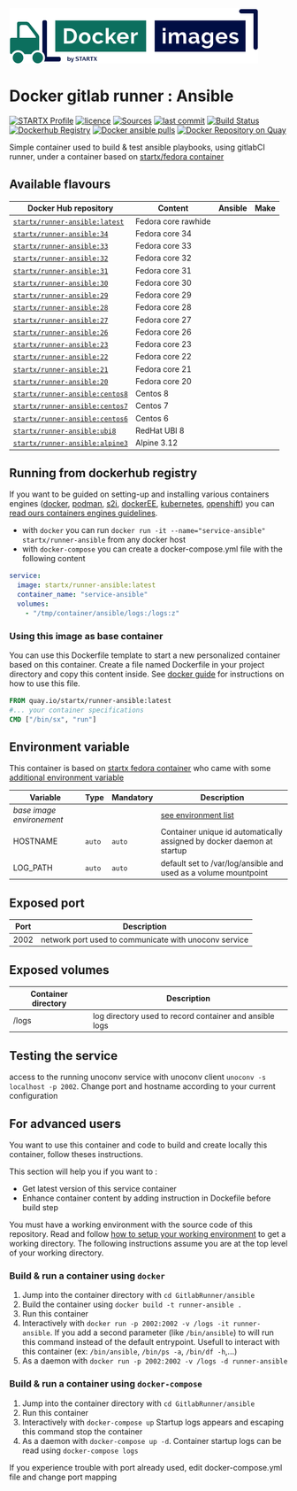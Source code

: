 [![startxfr/docker-images](https://raw.githubusercontent.com/startxfr/docker-images/master/travis/logo-small.svg?sanitize=true)](https://github.com/startxfr/docker-images)

# Docker gitlab runner : Ansible

[![STARTX Profile](https://img.shields.io/badge/provider-startx-green.svg)](https://github.com/startxfr) [![licence](https://img.shields.io/github/license/startxfr/docker-images.svg)](https://github.com/startxfr/docker-images) [![Sources](https://img.shields.io/badge/startxfr-docker--images-blue.svg)](https://github.com/startxfr/docker-images/tree/master/GitlabRunner/ansible/) [![last commit](https://img.shields.io/github/last-commit/startxfr/docker-images.svg)](https://github.com/startxfr/docker-images) [![Build Status](https://travis-ci.org/startxfr/docker-images.svg?branch=master)](https://travis-ci.org/startxfr/docker-images) [![Dockerhub Registry](https://img.shields.io/docker/build/startx/runner-ansible.svg)](https://hub.docker.com/r/startx/runner-ansible) [![Docker ansible pulls](https://img.shields.io/docker/pulls/startx/runner-ansible)](https://hub.docker.com/r/startx/runner-ansible) [![Docker Repository on Quay](https://quay.io/repository/startx/ansible/status "Docker Repository on Quay")](https://quay.io/repository/startx/ansible)

Simple container used to build & test ansible playbooks, using gitlabCI runner, under a container
based on [startx/fedora container](https://hub.docker.com/r/startx/fedora)

## Available flavours

| Docker Hub repository                                                             | Content             | Ansible | Make |
| --------------------------------------------------------------------------------- | ------------------- | ------- | ---- |
| [`startx/runner-ansible:latest`](https://hub.docker.com/r/startx/runner-ansible)  | Fedora core rawhide |         |      |
| [`startx/runner-ansible:34`](https://hub.docker.com/r/startx/runner-ansible)      | Fedora core 34      |         |      |
| [`startx/runner-ansible:33`](https://hub.docker.com/r/startx/runner-ansible)      | Fedora core 33      |         |      |
| [`startx/runner-ansible:32`](https://hub.docker.com/r/startx/runner-ansible)      | Fedora core 32      |         |      |
| [`startx/runner-ansible:31`](https://hub.docker.com/r/startx/runner-ansible)      | Fedora core 31      |         |      |
| [`startx/runner-ansible:30`](https://hub.docker.com/r/startx/runner-ansible)      | Fedora core 30      |         |      |
| [`startx/runner-ansible:29`](https://hub.docker.com/r/startx/runner-ansible)      | Fedora core 29      |         |      |
| [`startx/runner-ansible:28`](https://hub.docker.com/r/startx/runner-ansible)      | Fedora core 28      |         |      |
| [`startx/runner-ansible:27`](https://hub.docker.com/r/startx/runner-ansible)      | Fedora core 27      |         |      |
| [`startx/runner-ansible:26`](https://hub.docker.com/r/startx/runner-ansible)      | Fedora core 26      |         |      |
| [`startx/runner-ansible:23`](https://hub.docker.com/r/startx/runner-ansible)      | Fedora core 23      |         |      |
| [`startx/runner-ansible:22`](https://hub.docker.com/r/startx/runner-ansible)      | Fedora core 22      |         |      |
| [`startx/runner-ansible:21`](https://hub.docker.com/r/startx/runner-ansible)      | Fedora core 21      |         |      |
| [`startx/runner-ansible:20`](https://hub.docker.com/r/startx/runner-ansible)      | Fedora core 20      |         |      |
| [`startx/runner-ansible:centos8`](https://hub.docker.com/r/startx/runner-ansible) | Centos 8            |         |      |
| [`startx/runner-ansible:centos7`](https://hub.docker.com/r/startx/runner-ansible) | Centos 7            |         |      |
| [`startx/runner-ansible:centos6`](https://hub.docker.com/r/startx/runner-ansible) | Centos 6            |         |      |
| [`startx/runner-ansible:ubi8`](https://hub.docker.com/r/startx/runner-ansible)    | RedHat UBI 8        |         |      |
| [`startx/runner-ansible:alpine3`](https://hub.docker.com/r/startx/runner-ansible) | Alpine 3.12         |         |      |

## Running from dockerhub registry

If you want to be guided on setting-up and installing various containers engines
([docker](https://github.com/startxfr/containers-engines/blob/master/Docker.md),
[podman](https://github.com/startxfr/containers-engines/blob/master/Podman.md),
[s2i](https://github.com/startxfr/containers-engines/blob/master/S2I.md),
[dockerEE](https://github.com/startxfr/containers-engines/blob/master/DockerEE.md),
[kubernetes](https://github.com/startxfr/containers-engines/blob/master/Kubernetes.md),
[openshift](https://github.com/startxfr/containers-engines/blob/master/Openshift.md))
you can [read ours containers engines guidelines](https://github.com/startxfr/containers-engines).

- with `docker` you can run `docker run -it --name="service-ansible" startx/runner-ansible` from any docker host
- with `docker-compose` you can create a docker-compose.yml file with the following content

```YAML
service:
  image: startx/runner-ansible:latest
  container_name: "service-ansible"
  volumes:
    - "/tmp/container/ansible/logs:/logs:z"
```

### Using this image as base container

You can use this Dockerfile template to start a new personalized container based on this container. Create a file named Dockerfile in your project directory and copy this content inside. See [docker guide](http://docs.docker.com/engine/reference/builder/) for instructions on how to use this file.

```Dockerfile
FROM quay.io/startx/runner-ansible:latest
#... your container specifications
CMD ["/bin/sx", "run"]
```

## Environment variable

This container is based on [startx fedora container](https://hub.docker.com/r/startx/fedora) who came with
some [additional environment variable](https://github.com/startxfr/docker-images/tree/master/OS#environment-variable)

| Variable                       | Type   | Mandatory | Description                                                                                           |
| ------------------------------ | ------ | --------- | ----------------------------------------------------------------------------------------------------- |
| <i>base image environement</i> |        |           | [see environment list](https://github.com/startxfr/docker-images/tree/master/OS#environment-variable) |
| HOSTNAME                       | `auto` | `auto`    | Container unique id automatically assigned by docker daemon at startup                                |
| LOG_PATH                       | `auto` | `auto`    | default set to /var/log/ansible and used as a volume mountpoint                                       |

## Exposed port

| Port | Description                                           |
| ---- | ----------------------------------------------------- |
| 2002 | network port used to communicate with unoconv service |

## Exposed volumes

| Container directory | Description                                             |
| ------------------- | ------------------------------------------------------- |
| /logs               | log directory used to record container and ansible logs |

## Testing the service

access to the running unoconv service with unoconv client `unoconv -s localhost -p 2002`. Change port and hostname according to your current configuration

## For advanced users

You want to use this container and code to build and create locally this container, follow theses instructions.

This section will help you if you want to :

- Get latest version of this service container
- Enhance container content by adding instruction in Dockefile before build step

You must have a working environment with the source code of this repository. Read and follow [how to setup your working environment](https://github.com/startxfr/docker-images#setup-your-working-environment-mandatory) to get a working directory. The following instructions assume you are at the top level of your working directory.

### Build & run a container using `docker`

1. Jump into the container directory with `cd GitlabRunner/ansible`
2. Build the container using `docker build -t runner-ansible .`
3. Run this container
4. Interactively with `docker run -p 2002:2002 -v /logs -it runner-ansible`. If you add a second parameter (like `/bin/ansible`) to will run this command instead of the default entrypoint. Usefull to interact with this container (ex: `/bin/ansible`, `/bin/ps -a`, `/bin/df -h`,...)
5. As a daemon with `docker run -p 2002:2002 -v /logs -d runner-ansible`

### Build & run a container using `docker-compose`

1. Jump into the container directory with `cd GitlabRunner/ansible`
2. Run this container
3. Interactively with `docker-compose up` Startup logs appears and escaping this command stop the container
4. As a daemon with `docker-compose up -d`. Container startup logs can be read using `docker-compose logs`

If you experience trouble with port already used, edit docker-compose.yml file and change port mapping
